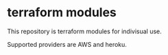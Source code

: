 # terraform modules

This repository is terraform modules for indivisual use.

Supported providers are AWS and heroku.
